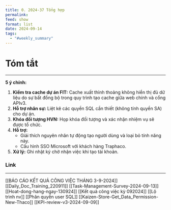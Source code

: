 ```yaml
---
title: 0. 2024-37 Tổng hợp
permalink: 
feed: show
format: list
date: 2024-09-14
tags:
  - "#weekly_summary"
---
```

# Tóm tắt
--- 
**5 ý chính:**

1. **Kiểm tra cache dự án FIT:** Cache xuất thỉnh thoảng không hiển thị đủ dữ liệu do sự bất đồng bộ trong quy trình tạo cache giữa web chính và cổng APIv3.
2. **Hỗ trợ nhân sự:** Liệt kê các quyền SQL cần thiết (không tính quyền SA) cho dự án.
3. **Khóa đối tượng HVN:** Họp khóa đối tượng và xác nhận nhiệm vụ sẽ được tổ chức.
4. **Hỗ trợ:**
    - Giải thích nguyên nhân tự động tạo người dùng và loại bỏ tính năng này.
    - Cấu hình SSO Microsoft với khách hàng Traphaco.
5. **Xử lý:** Ghi nhật ký chờ nhận việc khi tạo tài khoản.

 
### Link
---
[[BÁO CÁO KẾT QUẢ CÔNG VIỆC THÁNG 3-9-2024]]
[[Daily_Doc_Training_220911]]
[[Task-Management-Survey-2024-09-13]]
[[Hoat-dong-hang-ngay-130924]]
[[Kết quả công việc kỳ 092024]]
[[Lộ trình nv]]
[[Phân quyền user SQL]]
[[Kaizen-Store-Get_Data_Permission-New-Thaco]]
[[KPI-review-v3-2024-09-09]]
